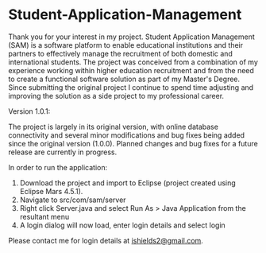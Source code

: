 # Student-Application-Management

Thank you for your interest in my project. Student Application Management (SAM) is a software platform to 
enable educational institutions and their partners to effectively manage the recruitment of both domestic 
and international students. The project was conceived from a combination of my experience working within 
higher education recruitment and from the need to create a functional software solution as part of my 
Master's Degree. Since submitting the original project I continue to spend time adjusting and improving 
the solution as a side project to my professional career.

Version 1.0.1: 

The project is largely in its original version, with online database connectivity and several minor 
modifications and bug fixes being added since the original version (1.0.0). Planned changes and bug fixes
for a future release are currently in progress. 

In order to run the application: 

1. Download the project and import to Eclipse (project created using Eclipse Mars 4.5.1).
2. Navigate to src/com/sam/server
3. Right click Server.java and select Run As > Java Application from the resultant menu
4. A login dialog will now load, enter login details and select login

Please contact me for login details at ishields2@gmail.com.


